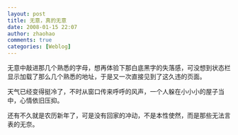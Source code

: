 ```yaml
---
layout: post
title: 无意，真的无意
date: 2008-01-15 22:07
author: zhaohao
comments: true
categories: [Weblog]
---
```

无意中敲进那几个熟悉的字母，想再体验下那白底黑字的失落感，可没想到状态栏显示加载了那么几个熟悉的地址，于是又一次直接见到了这久违的页面。

天气已经变得挺冷了，不时从窗口传来呼呼的风声，一个人躲在小小小的屋子当中，心情依旧压抑。

还有不久就是农历新年了，可是没有回家的冲动，不是本性使然，而是那些无法言表的无奈。

